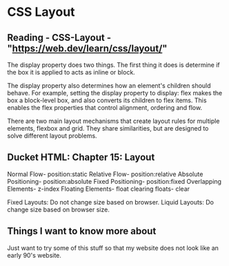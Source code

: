 # CSS Layout

## Reading - CSS-Layout - "https://web.dev/learn/css/layout/"

The display property does two things. The first thing it does is determine if the box it is applied to acts as inline or block.

The display property also determines how an element's children should behave. For example, setting the display property to display: flex makes the box a block-level box, and also converts its children to flex items. This enables the flex properties that control alignment, ordering and flow.

There are two main layout mechanisms that create layout rules for multiple elements, flexbox and grid. They share similarities, but are designed to solve different layout problems.

## Ducket HTML: Chapter 15: Layout

Normal Flow- position:static
Relative Flow- position:relative
Absolute Positioning- position:absolute
Fixed Positioning- position:fixed
Overlapping Elements- z-index
Floating Elements- float
clearing floats- clear

Fixed Layouts: Do not change size based on browser.
Liquid Layouts: Do change size based on browser size.

## Things I want to know more about

Just want to try some of this stuff so that my website does not look like an early 90's website.